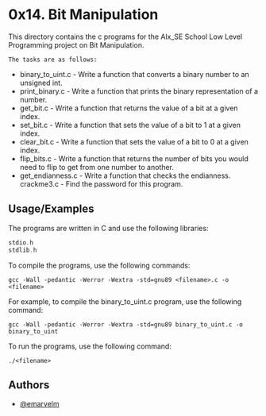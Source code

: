 
# 0x14. Bit Manipulation

This directory contains the c programs for the Alx_SE School Low Level Programming project on Bit Manipulation.

`The tasks are as follows:`

- binary_to_uint.c - Write a function that converts a binary number to an unsigned int.
- print_binary.c - Write a function that prints the binary representation of a number. 
- get_bit.c - Write a function that returns the value of a bit at a given index.
- set_bit.c - Write a function that sets the value of a bit to 1 at a given index.
- clear_bit.c - Write a function that sets the value of a bit to 0 at a given index.
- flip_bits.c - Write a function that returns the number of bits you would need to flip to get from one number to another.
- get_endianness.c - Write a function that checks the endianness.
crackme3.c - Find the password for this program.

## Usage/Examples

The programs are written in C and use the following libraries:


```c headers
stdio.h
stdlib.h
```

To compile the programs, use the following commands:
```
gcc -Wall -pedantic -Werror -Wextra -std=gnu89 <filename>.c -o <filename>

```

For example, to compile the binary_to_uint.c program, use the following command:
```
gcc -Wall -pedantic -Werror -Wextra -std=gnu89 binary_to_uint.c -o binary_to_uint

```

To run the programs, use the following command:
```
./<filename>
```



## Authors

- [@emarvelm](https://www.github.com/emarvelm)

